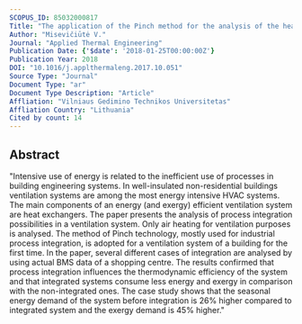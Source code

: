 ```yaml
---
SCOPUS_ID: 85032000817
Title: "The application of the Pinch method for the analysis of the heat exchangers network in a ventilation system of a building"
Author: "Misevičiūtė V."
Journal: "Applied Thermal Engineering"
Publication Date: {'$date': '2018-01-25T00:00:00Z'}
Publication Year: 2018
DOI: "10.1016/j.applthermaleng.2017.10.051"
Source Type: "Journal"
Document Type: "ar"
Document Type Description: "Article"
Affliation: "Vilniaus Gedimino Technikos Universitetas"
Affliation Country: "Lithuania"
Cited by count: 14
---
```


## Abstract
"Intensive use of energy is related to the inefficient use of processes in building engineering systems. In well-insulated non-residential buildings ventilation systems are among the most energy intensive HVAC systems. The main components of an energy (and exergy) efficient ventilation system are heat exchangers. The paper presents the analysis of process integration possibilities in a ventilation system. Only air heating for ventilation purposes is analysed. The method of Pinch technology, mostly used for industrial process integration, is adopted for a ventilation system of a building for the first time. In the paper, several different cases of integration are analysed by using actual BMS data of a shopping centre. The results confirmed that process integration influences the thermodynamic efficiency of the system and that integrated systems consume less energy and exergy in comparison with the non-integrated ones. The case study shows that the seasonal energy demand of the system before integration is 26% higher compared to integrated system and the exergy demand is 45% higher."
